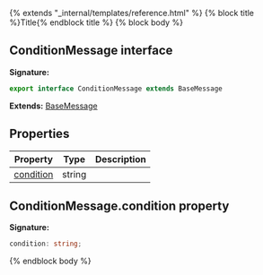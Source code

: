 {% extends "_internal/templates/reference.html" %}
{% block title %}Title{% endblock title %}
{% block body %}

## ConditionMessage interface

<b>Signature:</b>

```typescript
export interface ConditionMessage extends BaseMessage 
```
<b>Extends:</b> [BaseMessage](./firebase-admin_.basemessage.md#basemessage_interface)

## Properties

|  Property | Type | Description |
|  --- | --- | --- |
|  [condition](./firebase-admin_.conditionmessage.md#conditionmessagecondition_property) | string |  |

## ConditionMessage.condition property

<b>Signature:</b>

```typescript
condition: string;
```
{% endblock body %}

